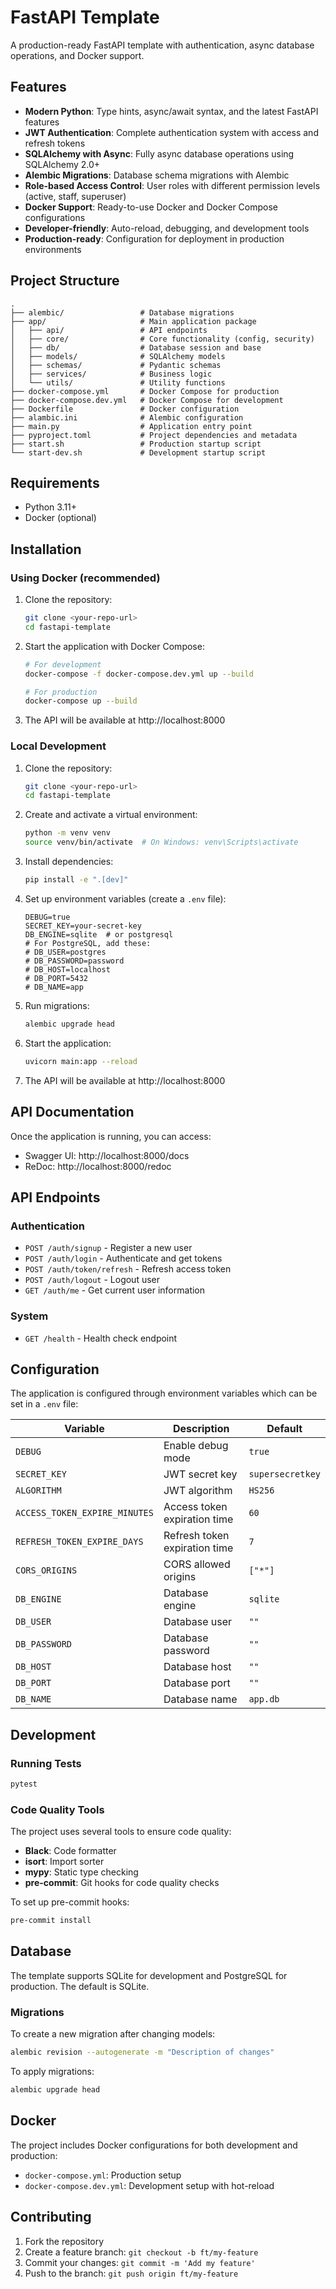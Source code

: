 # FastAPI Template

A production-ready FastAPI template with authentication, async database operations, and Docker support.

## Features

- **Modern Python**: Type hints, async/await syntax, and the latest FastAPI features
- **JWT Authentication**: Complete authentication system with access and refresh tokens
- **SQLAlchemy with Async**: Fully async database operations using SQLAlchemy 2.0+
- **Alembic Migrations**: Database schema migrations with Alembic
- **Role-based Access Control**: User roles with different permission levels (active, staff, superuser)
- **Docker Support**: Ready-to-use Docker and Docker Compose configurations
- **Developer-friendly**: Auto-reload, debugging, and development tools
- **Production-ready**: Configuration for deployment in production environments

## Project Structure

```
.
├── alembic/                 # Database migrations
├── app/                     # Main application package
│   ├── api/                 # API endpoints
│   ├── core/                # Core functionality (config, security)
│   ├── db/                  # Database session and base
│   ├── models/              # SQLAlchemy models
│   ├── schemas/             # Pydantic schemas
│   ├── services/            # Business logic
│   └── utils/               # Utility functions
├── docker-compose.yml       # Docker Compose for production
├── docker-compose.dev.yml   # Docker Compose for development
├── Dockerfile               # Docker configuration
├── alambic.ini              # Alembic configuration
├── main.py                  # Application entry point
├── pyproject.toml           # Project dependencies and metadata
├── start.sh                 # Production startup script
└── start-dev.sh             # Development startup script
```

## Requirements

- Python 3.11+
- Docker (optional)

## Installation

### Using Docker (recommended)

1. Clone the repository:
   ```bash
   git clone <your-repo-url>
   cd fastapi-template
   ```

2. Start the application with Docker Compose:
   ```bash
   # For development
   docker-compose -f docker-compose.dev.yml up --build

   # For production
   docker-compose up --build
   ```

3. The API will be available at http://localhost:8000

### Local Development

1. Clone the repository:
   ```bash
   git clone <your-repo-url>
   cd fastapi-template
   ```

2. Create and activate a virtual environment:
   ```bash
   python -m venv venv
   source venv/bin/activate  # On Windows: venv\Scripts\activate
   ```

3. Install dependencies:
   ```bash
   pip install -e ".[dev]"
   ```

4. Set up environment variables (create a `.env` file):
   ```
   DEBUG=true
   SECRET_KEY=your-secret-key
   DB_ENGINE=sqlite  # or postgresql
   # For PostgreSQL, add these:
   # DB_USER=postgres
   # DB_PASSWORD=password
   # DB_HOST=localhost
   # DB_PORT=5432
   # DB_NAME=app
   ```

5. Run migrations:
   ```bash
   alembic upgrade head
   ```

6. Start the application:
   ```bash
   uvicorn main:app --reload
   ```

7. The API will be available at http://localhost:8000

## API Documentation

Once the application is running, you can access:

- Swagger UI: http://localhost:8000/docs
- ReDoc: http://localhost:8000/redoc

## API Endpoints

### Authentication

- `POST /auth/signup` - Register a new user
- `POST /auth/login` - Authenticate and get tokens
- `POST /auth/token/refresh` - Refresh access token
- `POST /auth/logout` - Logout user
- `GET /auth/me` - Get current user information

### System

- `GET /health` - Health check endpoint

## Configuration

The application is configured through environment variables which can be set in a `.env` file:

| Variable | Description | Default |
|----------|-------------|---------|
| `DEBUG` | Enable debug mode | `true` |
| `SECRET_KEY` | JWT secret key | `supersecretkey` |
| `ALGORITHM` | JWT algorithm | `HS256` |
| `ACCESS_TOKEN_EXPIRE_MINUTES` | Access token expiration time | `60` |
| `REFRESH_TOKEN_EXPIRE_DAYS` | Refresh token expiration time | `7` |
| `CORS_ORIGINS` | CORS allowed origins | `["*"]` |
| `DB_ENGINE` | Database engine | `sqlite` |
| `DB_USER` | Database user | `""` |
| `DB_PASSWORD` | Database password | `""` |
| `DB_HOST` | Database host | `""` |
| `DB_PORT` | Database port | `""` |
| `DB_NAME` | Database name | `app.db` |

## Development

### Running Tests

```bash
pytest
```

### Code Quality Tools

The project uses several tools to ensure code quality:

- **Black**: Code formatter
- **isort**: Import sorter
- **mypy**: Static type checking
- **pre-commit**: Git hooks for code quality checks

To set up pre-commit hooks:

```bash
pre-commit install
```

## Database

The template supports SQLite for development and PostgreSQL for production. The default is SQLite.

### Migrations

To create a new migration after changing models:

```bash
alembic revision --autogenerate -m "Description of changes"
```

To apply migrations:

```bash
alembic upgrade head
```

## Docker

The project includes Docker configurations for both development and production:

- `docker-compose.yml`: Production setup
- `docker-compose.dev.yml`: Development setup with hot-reload

## Contributing

1. Fork the repository
2. Create a feature branch: `git checkout -b ft/my-feature`
3. Commit your changes: `git commit -m 'Add my feature'`
4. Push to the branch: `git push origin ft/my-feature`
